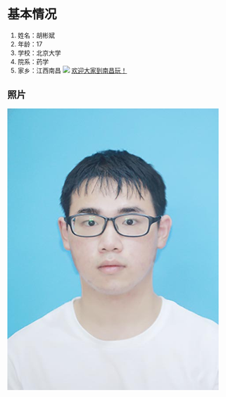 <!DIOTYPE html>
<html lang="zh-cn">
  <head>
    <meta charset="utf-8">
    <link href="style.css"rel="stylesheet"typr="text/css"/>
    <body>
      <h1>基本情况</h1>
      <ol>
        <li>姓名：胡彬斌</li>
        <li>年龄：17</li>
        <li>学校：北京大学</li>
        <li>院系：药学</li>
        <li>家乡：江西南昌
        <img src="https://p3.ssl.qhimg.com/dm/180_90_/t0165f83ba3164d3e2a.jpg">
          <a href="http://wgxj.nc.gov.cn/">欢迎大家到南昌玩！</a></li>
      </ol>
      <h2>照片</h2>
        <img src="微信图片_20211008123025.jpg">
      
      

